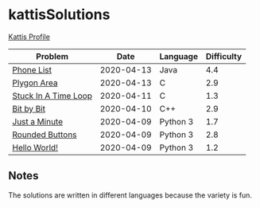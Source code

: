 # kattisSolutions
[Kattis Profile](https://open.kattis.com/users/emil-bjorklund)

| Problem                                                            | Date       | Language | Difficulty |
|--------------------------------------------------------------------|------------|----------|------------|
| [Phone List](https://open.kattis.com/problems/phonelist)           | 2020-04-13 | Java     | 4.4        |
| [Plygon Area](https://open.kattis.com/problems/polygonarea)        | 2020-04-13 | C        | 2.9        |
| [Stuck In A Time Loop](https://open.kattis.com/problems/timeloop)  | 2020-04-11 | C        | 1.3        |
| [Bit by Bit](https://open.kattis.com/problems/bitbybit)            | 2020-04-10 | C++      | 2.9        |
| [Just a Minute](https://open.kattis.com/problems/justaminute)      | 2020-04-09 | Python 3 | 1.7        |
| [Rounded Buttons](https://open.kattis.com/problems/roundedbuttons) | 2020-04-09 | Python 3 | 2.8        |
| [Hello World!](https://open.kattis.com/problems/hello)             | 2020-04-09 | Python 3 | 1.2        |


## Notes
The solutions are written in different languages because the variety is fun. 
